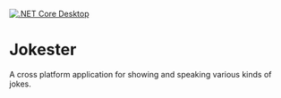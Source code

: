 [![.NET Core Desktop](https://github.com/mdrummond1/Jokester/actions/workflows/dotnet-desktop.yml/badge.svg)](https://github.com/mdrummond1/Jokester/actions/workflows/dotnet-desktop.yml)


# Jokester
A cross platform application for showing and speaking various kinds of jokes.



